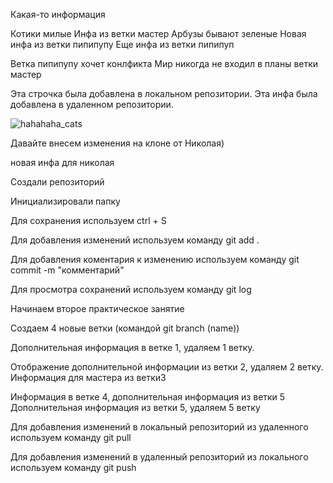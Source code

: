 Какая-то информация 

Котики милые 
Инфа из ветки мастер
Арбузы бывают зеленые
Новая инфа из ветки пипипупу
Еще инфа из ветки пипипуп

Ветка пипипупу хочет конлфикта 
Мир никогда не входил в планы ветки мастер 

Эта строчка была добавлена в локальном репозитории. 
Эта инфа была добавлена в удаленном репозитории.


![hahahaha_cats](https://media.discordapp.net/attachments/578221595194294335/1047486691696447558/unknown.png?width=477&height=473)

Давайте внесем изменения на клоне от Николая)

новая инфа для николая

Создали репозиторий

Инициализировали папку

Для сохранения используем ctrl + S 

Для добавления  изменений используем команду git add .

Для добавления коментария к изменению используем команду git commit -m "комментарий"

Для просмотра сохранений  используем команду git log 

Начинаем второе практическое занятие

Создаем 4 новые ветки (командой git branch (name))

Дополнительная информация в ветке 1, удаляем 1 ветку.

Отображение дополнительной информации из ветки 2, удаляем 2 ветку.
Информация для мастера из ветки3 

Информация в ветке 4, дополнительная информация из ветки 5
Дополнительная информация из ветки 5, удаляем 5 ветку

Для добавления изменений в локальный репозиторий из удаленного используем команду git pull

Для добавления изменений в удаленный репозиторий из локального используем команду git push